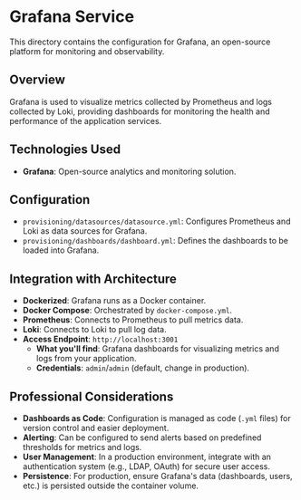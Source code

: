 # Grafana Service

This directory contains the configuration for Grafana, an open-source platform for monitoring and observability.

## Overview

Grafana is used to visualize metrics collected by Prometheus and logs collected by Loki, providing dashboards for monitoring the health and performance of the application services.

## Technologies Used

*   **Grafana**: Open-source analytics and monitoring solution.

## Configuration

*   `provisioning/datasources/datasource.yml`: Configures Prometheus and Loki as data sources for Grafana.
*   `provisioning/dashboards/dashboard.yml`: Defines the dashboards to be loaded into Grafana.

## Integration with Architecture

*   **Dockerized**: Grafana runs as a Docker container.
*   **Docker Compose**: Orchestrated by `docker-compose.yml`.
*   **Prometheus**: Connects to Prometheus to pull metrics data.
*   **Loki**: Connects to Loki to pull log data.
*   **Access Endpoint**: `http://localhost:3001`
    *   **What you'll find**: Grafana dashboards for visualizing metrics and logs from your application.
    *   **Credentials**: `admin`/`admin` (default, change in production).

## Professional Considerations

*   **Dashboards as Code**: Configuration is managed as code (`.yml` files) for version control and easier deployment.
*   **Alerting**: Can be configured to send alerts based on predefined thresholds for metrics and logs.
*   **User Management**: In a production environment, integrate with an authentication system (e.g., LDAP, OAuth) for secure user access.
*   **Persistence**: For production, ensure Grafana's data (dashboards, users, etc.) is persisted outside the container volume.